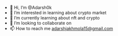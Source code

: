 - 👋 Hi, I’m @Adarsh0k
- 👀 I’m interested in learning about crypto market
- 🌱 I’m currently learning about nft and crypto
- 💞️ I’m looking to collaborate on 
- 📫 How to reach me adarshjakhmola15@gmail.com

<!---
Adarsh0k/Adarsh0k is a ✨ special ✨ repository because its `README.md` (this file) appears on your GitHub profile.
You can click the Preview link to take a look at your changes.
--->
